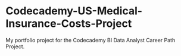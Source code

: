 # Codecademy-US-Medical-Insurance-Costs-Project
My portfolio project for the Codecademy BI Data Analyst Career Path Project.
